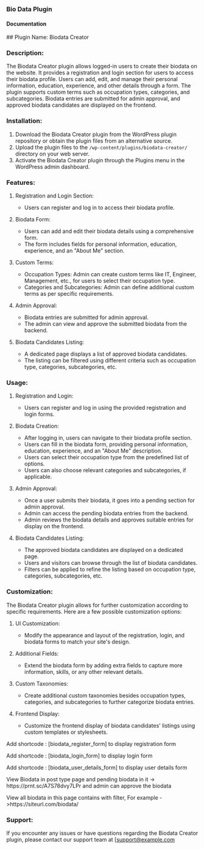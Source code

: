 <h3>Bio Data Plugin</h3>

<h4>Documentation</h4>

<p>## Plugin Name: Biodata Creator

### Description:
The Biodata Creator plugin allows logged-in users to create their biodata on the website. It provides a registration and login section for users to access their biodata profile. Users can add, edit, and manage their personal information, education, experience, and other details through a form. The plugin supports custom terms such as occupation types, categories, and subcategories. Biodata entries are submitted for admin approval, and approved biodata candidates are displayed on the frontend.

### Installation:
1. Download the Biodata Creator plugin from the WordPress plugin repository or obtain the plugin files from an alternative source.
2. Upload the plugin files to the `/wp-content/plugins/biodata-creator/` directory on your web server.
3. Activate the Biodata Creator plugin through the Plugins menu in the WordPress admin dashboard.

### Features:
1. Registration and Login Section:
   - Users can register and log in to access their biodata profile.
   
2. Biodata Form:
   - Users can add and edit their biodata details using a comprehensive form.
   - The form includes fields for personal information, education, experience, and an "About Me" section.

3. Custom Terms:
   - Occupation Types: Admin can create custom terms like IT, Engineer, Management, etc., for users to select their occupation type.
   - Categories and Subcategories: Admin can define additional custom terms as per specific requirements.

4. Admin Approval:
   - Biodata entries are submitted for admin approval.
   - The admin can view and approve the submitted biodata from the backend.

5. Biodata Candidates Listing:
   - A dedicated page displays a list of approved biodata candidates.
   - The listing can be filtered using different criteria such as occupation type, categories, subcategories, etc.

### Usage:
1. Registration and Login:
   - Users can register and log in using the provided registration and login forms.

2. Biodata Creation:
   - After logging in, users can navigate to their biodata profile section.
   - Users can fill in the biodata form, providing personal information, education, experience, and an "About Me" description.
   - Users can select their occupation type from the predefined list of options.
   - Users can also choose relevant categories and subcategories, if applicable.

3. Admin Approval:
   - Once a user submits their biodata, it goes into a pending section for admin approval.
   - Admin can access the pending biodata entries from the backend.
   - Admin reviews the biodata details and approves suitable entries for display on the frontend.

4. Biodata Candidates Listing:
   - The approved biodata candidates are displayed on a dedicated page.
   - Users and visitors can browse through the list of biodata candidates.
   - Filters can be applied to refine the listing based on occupation type, categories, subcategories, etc.

### Customization:
The Biodata Creator plugin allows for further customization according to specific requirements. Here are a few possible customization options:

1. UI Customization:
   - Modify the appearance and layout of the registration, login, and biodata forms to match your site's design.

2. Additional Fields:
   - Extend the biodata form by adding extra fields to capture more information, skills, or any other relevant details.

3. Custom Taxonomies:
   - Create additional custom taxonomies besides occupation types, categories, and subcategories to further categorize biodata entries.

4. Frontend Display:
   - Customize the frontend display of biodata candidates' listings using custom templates or stylesheets.



<p>Add shortcode :  [biodata_register_form] to display registration form </p>
<p>Add shortcode :  [biodata_login_form] to display login form </p>
<p>Add shortcode :  [biodata_user_details_form] to display user details form </p>
<p>View Biodata in post type page and pending biodata in it -> https://prnt.sc/A7S78dvy7LPr  and admin can approve the biodata </p>
<p>View all biodata in this page contains with filter, For example ->https://siteurl.com/biodata/ </p>


### Support:
If you encounter any issues or have questions regarding the Biodata Creator plugin, please contact our support team at [support@example.com</p>
